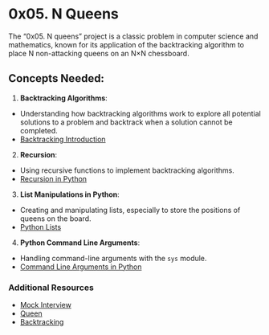 # 0x05. N Queens
The “0x05. N queens” project is a classic problem in computer science and mathematics, known for its application of the backtracking algorithm to place N non-attacking queens on an N×N chessboard.
## Concepts Needed:

1. **Backtracking Algorithms**:

- Understanding how backtracking algorithms work to explore all potential solutions to a problem and backtrack when a solution cannot be completed.
- [Backtracking Introduction](https://www.geeksforgeeks.org/introduction-to-backtracking-2/)
2. **Recursion**:

- Using recursive functions to implement backtracking algorithms.
- [Recursion in Python](https://realpython.com/python-thinking-recursively/)
3. **List Manipulations in Python**:

- Creating and manipulating lists, especially to store the positions of queens on the board.
- [Python Lists](https://docs.python.org/3/tutorial/datastructures.html)
4. **Python Command Line Arguments**:

- Handling command-line arguments with the `sys` module.
- [Command Line Arguments in Python](https://docs.python.org/3.3/library/sys.html#sys.argv)

### Additional Resources

- [Mock Interview](https://www.youtube.com/watch?feature=shared&v=GneS80iYa7I)
- [Queen](https://en.wikipedia.org/wiki/Queen_%28chess%29)
- [Backtracking](https://en.wikipedia.org/wiki/Backtracking)
